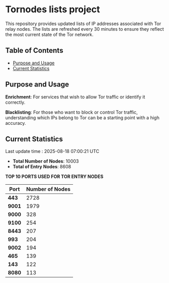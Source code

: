 # Tornodes lists project

This repository provides updated lists of IP addresses associated with Tor relay nodes. The lists are refreshed every 30 minutes to ensure they reflect the most current state of the Tor network.

## Table of Contents

- [Purpose and Usage](#purpose-and-usage)
- [Current Statistics](#current-statistics)


## Purpose and Usage

**Enrichment**: For services that wish to allow Tor traffic or identify it correctly.

**Blacklisting**: For those who want to block or control Tor traffic, understanding which IPs belong to Tor can be a starting point with a high accuracy.

## Current Statistics

Last update time : 2025-08-18 07:00:21 UTC

- **Total Number of Nodes**: 10003
- **Total of Entry Nodes**: 8608

**TOP 10 PORTS USED FOR TOR ENTRY NODES**

| **Port** | **Number of Nodes** |
|------|-----------------|
| **443**   | 2728  |
| **9001**   | 1979  |
| **9000**   | 328  |
| **9100**   | 254  |
| **8443**   | 207  |
| **993**   | 204  |
| **9002**   | 194  |
| **465**   | 139  |
| **143**   | 122  |
| **8080**   | 113  |


